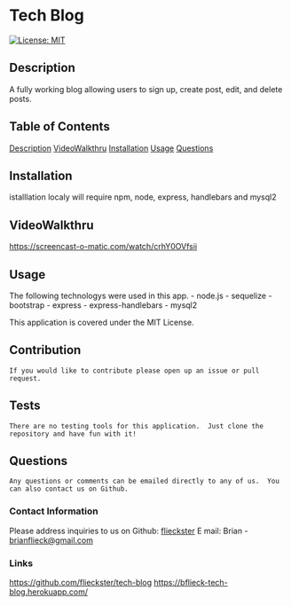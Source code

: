 # Tech Blog

[![License: MIT](https://img.shields.io/badge/License-MIT-yellow.svg)](https://opensource.org/licenses/MIT)

## Description

A fully working blog allowing users to sign up, create post, edit, and delete posts. 

## Table of Contents

[Description](#description)
[VideoWalkthru](#VideoWalkthru)
[Installation](#installation)
[Usage](#usage)
[Questions](#questions)

## Installation

istalllation localy will require npm, node, express, handlebars and mysql2

## VideoWalkthru

https://screencast-o-matic.com/watch/crhY0OVfsii

## Usage

   The following technologys were used in this app.
        - node.js
        - sequelize
        - bootstrap
        - express
        - express-handlebars
        - mysql2


This application is covered under the MIT License.

## Contribution

    If you would like to contribute please open up an issue or pull request.

## Tests

    There are no testing tools for this application.  Just clone the repository and have fun with it!

## Questions

    Any questions or comments can be emailed directly to any of us.  You can also contact us on Github.

### Contact Information

Please address inquiries to us on Github:
[flieckster](https://github.com/flieckster)
E mail:
Brian - brianflieck@gmail.com

### Links
   https://github.com/flieckster/tech-blog
   https://bflieck-tech-blog.herokuapp.com/